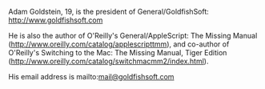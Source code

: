 

Adam Goldstein, 19, is the president of General/GoldfishSoft:
http://www.goldfishsoft.com

He is also the author of O'Reilly's General/AppleScript: The Missing Manual (http://www.oreilly.com/catalog/applescripttmm), and co-author of O'Reilly's Switching to the Mac: The Missing Manual, Tiger Edition (http://www.oreilly.com/catalog/switchmacmm2/index.html).

His email address is mailto:mail@goldfishsoft.com